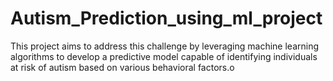 # Autism_Prediction_using_ml_project
This project aims to address this challenge by leveraging machine learning algorithms to develop a predictive model capable of identifying individuals at risk of autism based on various behavioral factors.o

